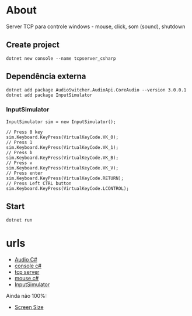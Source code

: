 
# About

Server TCP para controle windows - mouse, click, som (sound), shutdown

## Create project

```
dotnet new console --name tcpserver_csharp
```

## Dependência externa

```
dotnet add package AudioSwitcher.AudioApi.CoreAudio --version 3.0.0.1
dotnet add package InputSimulator
```

### InputSimulator

```
InputSimulator sim = new InputSimulator();

// Press 0 key
sim.Keyboard.KeyPress(VirtualKeyCode.VK_0);
// Press 1
sim.Keyboard.KeyPress(VirtualKeyCode.VK_1);
// Press b
sim.Keyboard.KeyPress(VirtualKeyCode.VK_B);
// Press v
sim.Keyboard.KeyPress(VirtualKeyCode.VK_V);
// Press enter
sim.Keyboard.KeyPress(VirtualKeyCode.RETURN);
// Press Left CTRL button
sim.Keyboard.KeyPress(VirtualKeyCode.LCONTROL);
```

## Start

```
dotnet run
```

# urls

- [Audio C#](https://github.com/xenolightning/AudioSwitcher)
- [console c#](https://aka.ms/new-console-template)
- [tcp server](https://learn.microsoft.com/pt-br/dotnet/api/system.net.sockets.tcplistener?view=net-7.0)
- [mouse c#](https://stackoverflow.com/questions/2416748/how-do-you-simulate-mouse-click-in-c)
- [InputSimulator](https://ourcodeworld.com/articles/read/520/simulating-keypress-in-the-right-way-using-inputsimulator-with-csharp-in-winforms)

Ainda não 100%:

- [Screen Size](https://stackoverflow.com/questions/43739898/c-sharp-screen-size-without-references-in-interactive)
